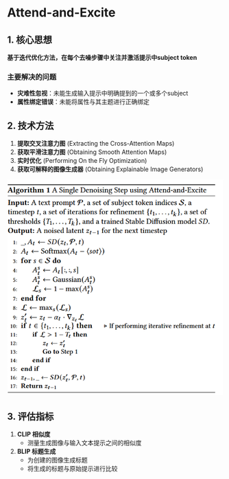 # Attend-and-Excite

## 1. 核心思想
**基于迭代优化方法，在每个去噪步骤中关注并激活提示中subject token**

### 主要解决的问题
- **灾难性忽视**：未能生成输入提示中明确提到的一个或多个subject
- **属性绑定错误**：未能将属性与其主题进行正确绑定

## 2. 技术方法
1. **提取交叉注意力图** (Extracting the Cross-Attention Maps)
2. **获取平滑注意力图** (Obtaining Smooth Attention Maps)
3. **实时优化** (Performing On the Fly Optimization)
4. **获取可解释的图像生成器** (Obtaining Explainable Image Generators)

![方法示意图](../Image/Attend.png)

## 3. 评估指标
1. **CLIP 相似度**
   - 测量生成图像与输入文本提示之间的相似度
2. **BLIP 标题生成**
   - 为创建的图像生成标题
   - 将生成的标题与原始提示进行比较